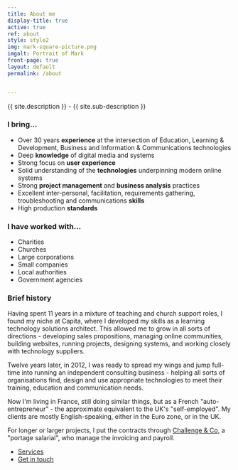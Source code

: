 ```yaml
---
title: About me
display-title: true
active: true
ref: about
style: style2
img: mark-square-picture.png
imgalt: Portrait of Mark
front-page: true
layout: default
permalink: /about


---
```

{{ site.description }} - {{ site.sub-description }}

### I bring...

- Over 30 years **experience** at the intersection of Education, Learning & Development, Business and Information & Communications technologies
- Deep **knowledge** of digital media and systems
- Strong focus on **user experience**
- Solid understanding of the **technologies** underpinning modern online systems
- Strong **project management** and **business analysis** practices
- Excellent inter-personal, facilitation, requirements gathering, troubleshooting and communications **skills**
- High production **standards**

### I have worked with...

- Charities
- Churches
- Large corporations
- Small companies
- Local authorities
- Government agencies

### Brief history

Having spent 11 years in a mixture of teaching and church support roles, I found my niche at Capita, where I developed my skills as a learning technology solutions architect. This allowed me to grow in all sorts of directions - developing sales propositions, managing online communities, building websites, running projects, designing systems, and working closely with technology suppliers.

Twelve years later, in 2012, I was ready to spread my wings and jump full-time into running an independent consulting business - helping all sorts of organisations find, design and use appropriate technologies to meet their training, education and communication needs.

Now I'm living in France, still doing similar things, but as a French "auto-entrepreneur" - the approximate equivalent to the UK's "self-employed". My clients are mostly English-speaking, either in the Euro zone, or in the UK.

For longer or larger projects, I put the contracts through [Challenge & Co](https://www.freelanceinfrance.com/), a "portage salarial", who manage the invoicing and payroll.

<ul class="actions">
  <li><a href="/services" class="l4 button scrolly">Services</a></li>
  <li><a href="/contact" class="l6 button scrolly primary">Get in touch</a></li>
</ul>
